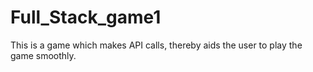 # Full_Stack_game1
This is a game which makes API calls, thereby aids the user to play the game smoothly.   

